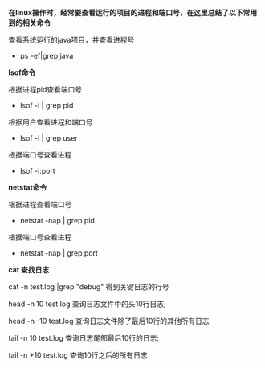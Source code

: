 **在linux操作时，经常要查看运行的项目的进程和端口号，在这里总结了以下常用到的相关命令**

查看系统运行的java项目，并查看进程号

- ps -ef|grep java

**lsof命令**

根据进程pid查看端口号

- lsof -i | grep pid

根据用户查看进程和端口号

- lsof -i | grep user

根据端口号查看进程

- lsof -i:port

**netstat命令**

根据进程查看端口号

- netstat -nap | grep pid

根据端口号查看进程

- netstat -nap | grep port



**cat 查找日志**

cat -n test.log |grep "debug" 得到关键日志的行号



head -n 10 test.log  查询日志文件中的头10行日志;

head -n -10 test.log  查询日志文件除了最后10行的其他所有日志



tail -n 10 test.log  查询日志尾部最后10行的日志;

tail -n +10 test.log  查询10行之后的所有日志















